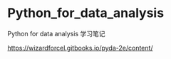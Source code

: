 # Python_for_data_analysis
Python for data analysis 学习笔记


https://wizardforcel.gitbooks.io/pyda-2e/content/
